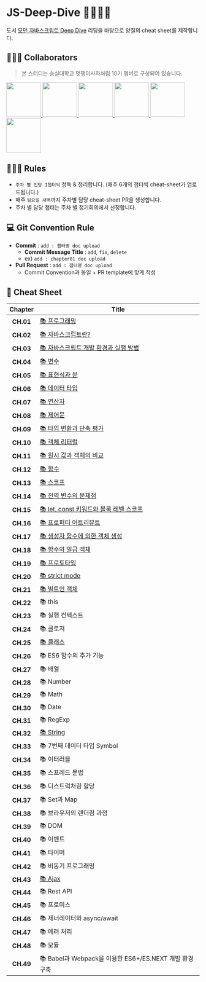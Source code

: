 # JS-Deep-Dive 🦁🏊🏻‍♀️

도서 [모던 자바스크립트 Deep Dive](http://www.yes24.com/Product/Goods/92742567) 리딩을 바탕으로 양질의 cheat sheet를 제작합니다.

## 🏄🏻‍♂️ Collaborators

> 본 스터디는 숭실대학교 멋쟁이사자처럼 10기 멤버로 구성되어 있습니다.

<p>
<a href="https://github.com/Sang-minKIM">
    <img src="https://github.com/Sang-minKIM.png" width="90">
</a>
<a href="https://github.com/seocylucky">
    <img src="https://github.com/seocylucky.png" width="90">
</a>
<a href="https://github.com/yoo-jimin127">
    <img src="https://github.com/yoo-jimin127.png" width="90">
</a>
<a href="https://github.com/Jun99uu">
    <img src="https://github.com/Jun99uu.png" width="90">
</a>
<a href="https://github.com/da-in">
    <img src="https://github.com/da-in.png" width="90">
</a>
<a href="https://github.com/HwangSunBeom">
    <img src="https://github.com/HwangSunBeom.png" width="90">
</a>
</p>

## 🏊🏻‍♀️ Rules

- `주차 별 인당 1챕터씩` 정독 & 정리합니다. (매주 6개의 챕터씩 cheat-sheet가 업로드됩니다.)
- 매주 `일요일 새벽`까지 주차별 담당 cheat-sheet PR을 생성합니다.
- 주차 별 담당 챕터는 주차 별 정기회의에서 선정합니다.

## 💻 Git Convention Rule

- **Commit** : `add : 챕터명 doc upload`
  - **Commit Message Title** : `add`, `fix`, `delete`
  - ex) `add : chapter01 doc upload`
- **Pull Request** : `add : 챕터명 doc upload`
  - Commit Convention과 동일 + PR template에 맞게 작성

## 📎 Cheat Sheet

<!-- prettier-ignore -->
|**Chapter**|**Title**|
|:-:|-|
|**CH.01**|[📚 프로그래밍](https://github.com/likelion-ssu/JS-Deep-Dive/blob/main/JS%20Deep%20Dive%20cheat-sheet/01_%ED%94%84%EB%A1%9C%EA%B7%B8%EB%9E%98%EB%B0%8D.md)|
|**CH.02**|[📚 자바스크립트란?](https://github.com/likelion-ssu/JS-Deep-Dive/blob/main/JS%20Deep%20Dive%20cheat-sheet/02_%EC%9E%90%EB%B0%94%EC%8A%A4%ED%81%AC%EB%A6%BD%ED%8A%B8%EB%9E%80.md)|
|**CH.03**|[📚 자바스크립트 개발 환경과 실행 방법](https://github.com/likelion-ssu/JS-Deep-Dive/blob/main/JS%20Deep%20Dive%20cheat-sheet/03_%EC%9E%90%EB%B0%94%EC%8A%A4%ED%81%AC%EB%A6%BD%ED%8A%B8-%EA%B0%9C%EB%B0%9C%ED%99%98%EA%B2%BD%EA%B3%BC-%EC%8B%A4%ED%96%89%EB%B0%A9%EB%B2%95.md)|
|**CH.04**|[📚 변수](https://github.com/likelion-ssu/JS-Deep-Dive/blob/main/JS%20Deep%20Dive%20cheat-sheet/04_%EB%B3%80%EC%88%98.md)|
|**CH.05**|[📚 표현식과 문](https://github.com/likelion-ssu/JS-Deep-Dive/blob/main/JS%20Deep%20Dive%20cheat-sheet/05_%ED%91%9C%ED%98%84%EC%8B%9D%EA%B3%BC-%EB%AC%B8.md)|
|**CH.06**|[📚 데이터 타입](https://github.com/likelion-ssu/JS-Deep-Dive/blob/main/JS%20Deep%20Dive%20cheat-sheet/06_%EB%8D%B0%EC%9D%B4%ED%84%B0%ED%83%80%EC%9E%85.md)|
|**CH.07**|[📚 연산자](https://github.com/likelion-ssu/JS-Deep-Dive/blob/main/JS%20Deep%20Dive%20cheat-sheet/07_%EC%97%B0%EC%82%B0%EC%9E%90.md)|
|**CH.08**|[📚 제어문](https://github.com/likelion-ssu/JS-Deep-Dive/blob/main/JS%20Deep%20Dive%20cheat-sheet/08_제어문.md)|
|**CH.09**|[📚 타입 변환과 단축 평가](https://github.com/likelion-ssu/JS-Deep-Dive/blob/main/JS%20Deep%20Dive%20cheat-sheet/09_%ED%83%80%EC%9E%85%EB%B3%80%ED%99%98%EA%B3%BC-%EB%8B%A8%EC%B6%95%ED%8F%89%EA%B0%80.md)|
|**CH.10**|[📚 객체 리터럴](https://github.com/likelion-ssu/JS-Deep-Dive/blob/main/JS%20Deep%20Dive%20cheat-sheet/10_%EA%B0%9D%EC%B2%B4-%EB%A6%AC%ED%84%B0%EB%9F%B4.md)|
|**CH.11**|[📚 원시 값과 객체의 비교](https://github.com/likelion-ssu/JS-Deep-Dive/blob/main/JS%20Deep%20Dive%20cheat-sheet/11_%EC%9B%90%EC%8B%9C-%EA%B0%92%EA%B3%BC-%EA%B0%9D%EC%B2%B4%EC%9D%98-%EB%B9%84%EA%B5%90.md)|
|**CH.12**|[📚 함수](https://github.com/likelion-ssu/JS-Deep-Dive/blob/main/JS%20Deep%20Dive%20cheat-sheet/12_함수.md)|
|**CH.13**|[📚 스코프](https://github.com/likelion-ssu/JS-Deep-Dive/blob/main/JS%20Deep%20Dive%20cheat-sheet/13_%EC%8A%A4%EC%BD%94%ED%94%84.md)|
|**CH.14**|[📚 전역 변수의 문제점](https://github.com/likelion-ssu/JS-Deep-Dive/blob/main/JS%20Deep%20Dive%20cheat-sheet/14_%EC%A0%84%EC%97%AD%EB%B3%80%EC%88%98%EC%9D%98-%EB%AC%B8%EC%A0%9C%EC%A0%90.md)|
|**CH.15**|[📚 let, const 키워드와 블록 레벨 스코프](https://github.com/likelion-ssu/JS-Deep-Dive/blob/main/JS%20Deep%20Dive%20cheat-sheet/15_let%2C%20const%20키워드와%20블록%20레벨%20스코프.md)|
|**CH.16**|[📚 프로퍼티 어트리뷰트](https://github.com/likelion-ssu/JS-Deep-Dive/blob/main/JS%20Deep%20Dive%20cheat-sheet/16_프로퍼티-어트리뷰트.md)|
|**CH.17**|[📚 생성자 함수에 의한 객체 생성](https://github.com/likelion-ssu/JS-Deep-Dive/blob/main/JS%20Deep%20Dive%20cheat-sheet/17_%EC%83%9D%EC%84%B1%EC%9E%90-%ED%95%A8%EC%88%98%EC%97%90-%EC%9D%98%ED%95%9C-%EA%B0%9D%EC%B2%B4-%EC%83%9D%EC%84%B1.md)|
|**CH.18**|[📚 함수와 일급 객체](https://github.com/likelion-ssu/JS-Deep-Dive/blob/main/JS%20Deep%20Dive%20cheat-sheet/18_%ED%95%A8%EC%88%98%EC%99%80-%EC%9D%BC%EA%B8%89-%EA%B0%9D%EC%B2%B4.md)|
|**CH.19**|[📚 프로토타입](https://github.com/likelion-ssu/JS-Deep-Dive/blob/main/JS%20Deep%20Dive%20cheat-sheet/19_프로토타입.md)|
|**CH.20**|[📚 strict mode](https://github.com/likelion-ssu/JS-Deep-Dive/blob/main/JS%20Deep%20Dive%20cheat-sheet/20_strict-mode.md)|
|**CH.21**|[📚 빌트인 객체](https://github.com/likelion-ssu/JS-Deep-Dive/blob/main/JS%20Deep%20Dive%20cheat-sheet/21_빌트인-객체.md)|
|**CH.22**|📚 this|
|**CH.23**|📚 실행 컨텍스트|
|**CH.24**|📚 클로저|
|**CH.25**|[📚 클래스](https://github.com/likelion-ssu/JS-Deep-Dive/blob/main/JS%20Deep%20Dive%20cheat-sheet/25_클래스.md)|
|**CH.26**|📚 ES6 함수의 추가 기능|
|**CH.27**|📚 배열|
|**CH.28**|📚 Number|
|**CH.29**|📚 Math|
|**CH.30**|📚 Date|
|**CH.31**|📚 RegExp|
|**CH.32**|[📚 String](https://github.com/likelion-ssu/JS-Deep-Dive/blob/main/JS%20Deep%20Dive%20cheat-sheet/32_String.md)|
|**CH.33**|📚 7번째 데이터 타입 Symbol|
|**CH.34**|📚 이터러블|
|**CH.35**|📚 스프레드 문법|
|**CH.36**|📚 디스트럭처링 할당|
|**CH.37**|📚 Set과 Map|
|**CH.38**|📚 브라우저의 렌더링 과정|
|**CH.39**|📚 DOM|
|**CH.40**|📚 이벤트|
|**CH.41**|📚 타이머|
|**CH.42**|📚 비동기 프로그래밍|
|**CH.43**|[📚 Ajax](https://github.com/likelion-ssu/JS-Deep-Dive/blob/main/JS%20Deep%20Dive%20cheat-sheet/43_Ajax.md)|
|**CH.44**|📚 Rest API|
|**CH.45**|📚 프로미스|
|**CH.46**|📚 제너레이터와 async/await|
|**CH.47**|📚 에러 처리|
|**CH.48**|📚 모듈|
|**CH.49**|📚 Babel과 Webpack을 이용한 ES6+/ES.NEXT 개발 환경 구축|
